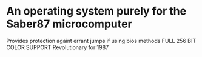 # An operating system purely for the Saber87 microcomputer

Provides protection againt errant jumps if using bios methods
FULL 256 BIT COLOR SUPPORT
Revolutionary for 1987
